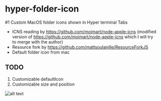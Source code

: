 hyper-folder-icon
======

#1 Custom MacOS folder icons shown in Hyper terminal Tabs

- ICNS reading by https://github.com/moimart/node-apple-icns (modified version of https://github.com/moimart/node-apple-icns which I will try to merge with the author)
- Resource fork by https://github.com/mattsoulanille/ResourceForkJS
- Default folder icon from mac

## TODO

1. Customizable defaultIcon
2. Customizable size and position

![alt text](https://i.imgur.com/4y2Oj6D.png "Real world example")
